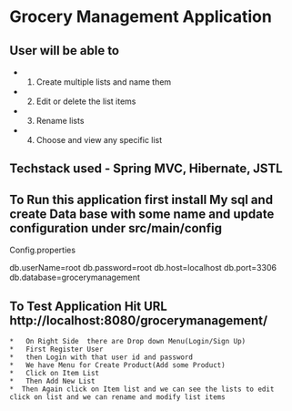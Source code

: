 # Grocery Management Application 

## User will be able to
* 1.  Create multiple lists and name them
* 2. Edit or delete the list items
* 3. Rename lists
* 4. Choose and view any specific list

## Techstack used - Spring MVC, Hibernate, JSTL

## To Run this application first install My sql and create Data base with some name and update configuration under src/main/config

Config.properties

db.userName=root
db.password=root
db.host=localhost
db.port=3306
db.database=grocerymanagement

## To Test Application Hit URL http://localhost:8080/grocerymanagement/

	* 	On Right Side  there are Drop down Menu(Login/Sign Up)
	*	First Register User
	*	then Login with that user id and password
	*	We have Menu for Create Product(Add some Product)
	*   Click on Item List
	*	Then Add New List	
    *  Then Again click on Item list and we can see the lists to edit click on list and we can rename and modify list items


